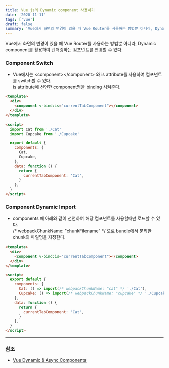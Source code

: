 ```yaml
---
title: Vue.js의 Dynamic component 사용하기
date: '2020-11-11'
tags: ['vue']
draft: false
summary: 'Vue에서 화면의 변경이 있을 때 Vue Router를 사용하는 방법뿐 아니라, Dynamic component를 활용하여 렌더링하는 컴포넌트를 변경할 수 있다.'
---
```


Vue에서 화면의 변경이 있을 때 Vue Router를 사용하는 방법뿐 아니라, Dynamic component를 활용하여 렌더링하는 컴포넌트를 변경할 수 있다.

### Component Switch

- Vue에서는 \<component\>\</component\> 와 is attribute를 사용하여 컴포넌트를 switch할 수 있다.<br />
  is attribute에 선언한 component명을 binding 시켜준다.

```html
<template>
  <div>
    <component v-bind:is="currentTabComponent"></component>
  </div>
</template>

<script>
  import Cat from './Cat'
  import Cupcake from './Cupcake'

  export default {
    components: {
      Cat,
      Cupcake,
    },
    data: function () {
      return {
        currentTabComponent: 'Cat',
      }
    },
  }
</script>
```

### Component Dynamic Import

- components 에 아래와 같이 선언하여 해당 컴포넌트를 사용할때만 로드할 수 있다.<br />
  /\* webpackChunkName: "chunkFilename" \*/ 으로 bundle에서 분리한 chunk의 파일명을 지정한다.

```html
<template>
  <div>
    <component v-bind:is="currentTabComponent"></component>
  </div>
</template>

<script>
  export default {
    components: {
      Cat: () => import(/* webpackChunkName: "cat" */ './Cat'),
      Cupcake: () => import(/* webpackChunkName: "cupcake" */ './Cupcake'),
    },
    data: function () {
      return {
        currentTabComponent: 'Cat',
      }
    },
  }
</script>
```

---

### 참조

- [Vue Dynamic & Async Components](https://vuejs.org/v2/guide/components-dynamic-async.html)
